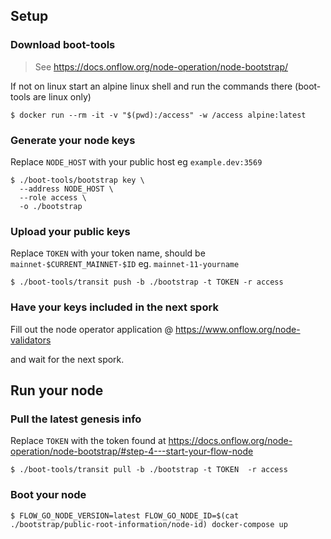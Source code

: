 ## Setup

### Download boot-tools

> See https://docs.onflow.org/node-operation/node-bootstrap/

If not on linux start an alpine linux shell and run the commands there (boot-tools are linux only)

```
$ docker run --rm -it -v "$(pwd):/access" -w /access alpine:latest
```

### Generate your node keys

Replace `NODE_HOST` with your public host eg `example.dev:3569`

```
$ ./boot-tools/bootstrap key \
  --address NODE_HOST \
  --role access \
  -o ./bootstrap
```

### Upload your public keys

Replace `TOKEN` with your token name, should be `mainnet-$CURRENT_MAINNET-$ID` eg. `mainnet-11-yourname`

```
$ ./boot-tools/transit push -b ./bootstrap -t TOKEN -r access
```

### Have your keys included in the next spork

Fill out the node operator application @ https://www.onflow.org/node-validators

and wait for the next spork.

## Run your node

### Pull the latest genesis info

Replace `TOKEN` with the token found at https://docs.onflow.org/node-operation/node-bootstrap/#step-4---start-your-flow-node

```
$ ./boot-tools/transit pull -b ./bootstrap -t TOKEN  -r access
```

### Boot your node

```
$ FLOW_GO_NODE_VERSION=latest FLOW_GO_NODE_ID=$(cat ./bootstrap/public-root-information/node-id) docker-compose up
```

